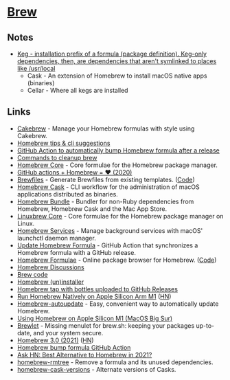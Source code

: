 # [Brew](https://brew.sh/)

## Notes

- [Keg - installation prefix of a formula (package definition). Keg-only dependencies, then, are dependencies that aren't symlinked to places like /usr/local](https://twitter.com/mjackson/status/1304837624809418752)
  - Cask - An extension of Homebrew to install macOS native apps (binaries)
  - Cellar - Where all kegs are installed

## Links

- [Cakebrew](https://github.com/brunophilipe/Cakebrew) - Manage your Homebrew formulas with style using Cakebrew.
- [Homebrew tips & cli suggestions](https://www.reddit.com/r/MacOS/comments/e82nyq/homebrew_users_reminder_to_update_and_upgrade/)
- [GitHub Action to automatically bump Homebrew formula after a release](https://github.com/mislav/bump-homebrew-formula-action)
- [Commands to cleanup brew](https://www.reddit.com/r/MacOS/comments/fe6dw0/advice_on_how_to_clean_up_homebrew_graph_of_my/)
- [Homebrew Core](https://github.com/Homebrew/homebrew-core) - Core formulae for the Homebrew package manager.
- [GitHub actions + Homebrew = ❤️ (2020)](https://medium.com/@Extrawurst/github-actions-homebrew-%EF%B8%8F-2789ae5023fd)
- [Brewfiles](https://brewfile.info/) - Generate Brewfiles from existing templates. ([Code](https://github.com/jesse-c/Brewfile))
- [Homebrew Cask](https://github.com/Homebrew/homebrew-cask) - CLI workflow for the administration of macOS applications distributed as binaries.
- [Homebrew Bundle](https://github.com/Homebrew/homebrew-bundle) - Bundler for non-Ruby dependencies from Homebrew, Homebrew Cask and the Mac App Store.
- [Linuxbrew Core](https://github.com/Homebrew/linuxbrew-core) - Core formulae for the Homebrew package manager on Linux.
- [Homebrew Services](https://github.com/Homebrew/homebrew-services) - Manage background services with macOS' launchctl daemon manager.
- [Update Homebrew Formula](https://github.com/NSHipster/update-homebrew-formula-action) - GitHub Action that synchronizes a Homebrew formula with a GitHub release.
- [Homebrew Formulae](https://formulae.brew.sh/) - Online package browser for Homebrew. ([Code](https://github.com/Homebrew/formulae.brew.sh))
- [Homebrew Discussions](https://github.com/Homebrew/discussions/discussions)
- [Brew code](https://github.com/Homebrew/brew)
- [Homebrew (un)installer](https://github.com/Homebrew/install)
- [Homebrew tap with bottles uploaded to GitHub Releases](https://brew.sh/2020/11/18/homebrew-tap-with-bottles-uploaded-to-github-releases/)
- [Run Homebrew Natively on Apple Silicon Arm M1](https://github.com/mikelxc/Workarounds-for-ARM-mac) ([HN](https://news.ycombinator.com/item?id=25183120))
- [Homebrew-autoupdate](https://github.com/DomT4/homebrew-autoupdate) - Easy, convenient way to automatically update Homebrew.
- [Using Homebrew on Apple Silicon M1 (MacOS Big Sur)](https://github.com/pforret/m1_homebrew)
- [Brewlet](https://github.com/zkokaja/Brewlet) - Missing menulet for brew.sh: keeping your packages up-to-date, and your system secure.
- [Homebrew 3.0 (2021)](https://brew.sh/2021/02/05/homebrew-3.0.0/) ([HN](https://news.ycombinator.com/item?id=26035787))
- [Homebrew bump formula GitHub Action](https://github.com/dawidd6/action-homebrew-bump-formula)
- [Ask HN: Best Alternative to Homebrew in 2021?](https://news.ycombinator.com/item?id=29079096)
- [homebrew-rmtree](https://github.com/beeftornado/homebrew-rmtree) - Remove a formula and its unused dependencies.
- [homebrew-cask-versions](https://github.com/Homebrew/homebrew-cask-versions) - Alternate versions of Casks.
